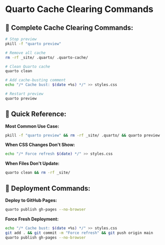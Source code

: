 # Quarto Cache Clearing Commands

## 🧹 **Complete Cache Clearing Commands:**

```bash
# Stop preview
pkill -f "quarto preview"

# Remove all cache
rm -rf _site/ .quarto/ .quarto-cache/

# Clean Quarto cache
quarto clean

# Add cache-busting comment
echo "/* Cache bust: $(date +%s) */" >> styles.css

# Restart preview
quarto preview
```

## 📝 **Quick Reference:**

**Most Common Use Case:**
```bash
pkill -f "quarto preview" && rm -rf _site/ .quarto/ && quarto preview
```

**When CSS Changes Don't Show:**
```bash
echo "/* Force refresh $(date) */" >> styles.css
```

**When Files Don't Update:**
```bash
quarto clean && rm -rf _site/
```

## 🚀 **Deployment Commands:**

**Deploy to GitHub Pages:**
```bash
quarto publish gh-pages --no-browser
```

**Force Fresh Deployment:**
```bash
echo "/* Cache bust: $(date +%s) */" >> styles.css
git add . && git commit -m "Force refresh" && git push origin main
quarto publish gh-pages --no-browser
```
